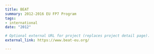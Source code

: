 ```yaml
---
title: BEAT
summary: 2012-2016 EU FP7 Program
tags:
- international
date: "2012"

# Optional external URL for project (replaces project detail page).
external_link: https://www.beat-eu.org/

---
```

